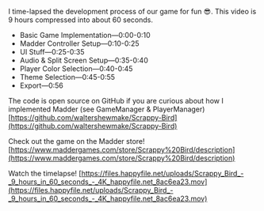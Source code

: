 I time-lapsed the development process of our game for fun :sunglasses:. This video is 9 hours compressed into about 60 seconds.

- Basic Game Implementation—0:00-0:10
- Madder Controller Setup—0:10-0:25
- UI Stuff—0:25-0:35
- Audio & Split Screen Setup—0:35-0:40
- Player Color Selection—0:40-0:45
- Theme Selection—0:45-0:55
- Export—0:56

The code is open source on GitHub if you are curious about how I implemented Madder (see GameManager & PlayerManager)
[https://github.com/waltershewmake/Scrappy-Bird](https://github.com/waltershewmake/Scrappy-Bird)

Check out the game on the Madder store!
[https://www.maddergames.com/store/Scrappy%20Bird/description](https://www.maddergames.com/store/Scrappy%20Bird/description)

Watch the timelapse!
[https://files.happyfile.net/uploads/Scrappy_Bird_-_9_hours_in_60_seconds_-_4K_happyfile.net_8ac6ea23.mov](https://files.happyfile.net/uploads/Scrappy_Bird_-_9_hours_in_60_seconds_-_4K_happyfile.net_8ac6ea23.mov)
